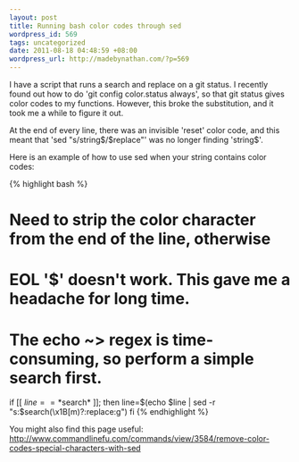 ```yaml
--- 
layout: post
title: Running bash color codes through sed
wordpress_id: 569
tags: uncategorized
date: 2011-08-18 04:48:59 +08:00
wordpress_url: http://madebynathan.com/?p=569
---
```

<p>I have a script that runs a search and replace on a git status. I recently found out how to do 'git config color.status always', so that git status gives color codes to my functions. However, this broke the substitution, and it took me a while to figure it out.</p>

<p>At the end of every line, there was an invisible 'reset' color code, and this meant that 'sed "s/string$/$replace"' was no longer finding 'string$'.</p>

<p>Here is an example of how to use sed when your string contains color codes:</p>

{% highlight bash %}
# Need to strip the color character from the end of the line, otherwise
# EOL '$' doesn't work. This gave me a headache for long time.
# The echo ~> regex is time-consuming, so perform a simple search first.
if [[ $line == *$search* ]]; then
    line=$(echo $line | sed -r "s:$search(\x1B\[m)?$:$replace:g")
fi
{% endhighlight %}

<p>You might also find this page useful: <a href="http://www.commandlinefu.com/commands/view/3584/remove-color-codes-special-characters-with-sed">http://www.commandlinefu.com/commands/view/3584/remove-color-codes-special-characters-with-sed</a></p>
